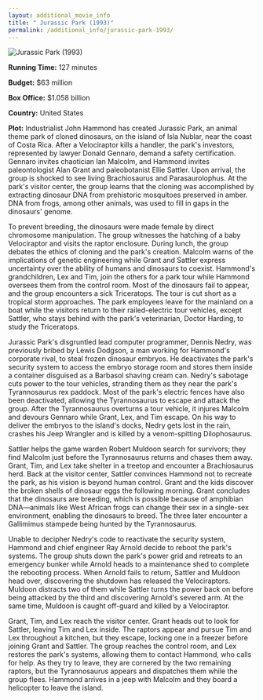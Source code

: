 ```yaml
---
layout: additional_movie_info
title: " Jurassic Park (1993)"
permalink: /additional_info/jurassic-park-1993/
---
```


![ Jurassic Park (1993)](https://upload.wikimedia.org/wikipedia/en/e/e7/Jurassic_Park_poster.jpg)

**Running Time:** 127 minutes

**Budget:** $63 million

**Box Office:** $1.058 billion

**Country:** United States

**Plot:** Industrialist John Hammond has created Jurassic Park, an animal theme park of cloned dinosaurs, on the island of Isla Nublar, near the coast of Costa Rica. After a Velociraptor kills a handler, the park's investors, represented by lawyer Donald Gennaro, demand a safety certification. Gennaro invites chaotician Ian Malcolm, and Hammond invites paleontologist Alan Grant and paleobotanist Ellie Sattler. Upon arrival, the group is shocked to see living Brachiosaurus and Parasaurolophus. At the park's visitor center, the group learns that the cloning was accomplished by extracting dinosaur DNA from prehistoric mosquitoes preserved in amber. DNA from frogs, among other animals, was used to fill in gaps in the dinosaurs' genome.

To prevent breeding, the dinosaurs were made female by direct chromosome manipulation. The group witnesses the hatching of a baby Velociraptor and visits the raptor enclosure. During lunch, the group debates the ethics of cloning and the park's creation. Malcolm warns of the implications of genetic engineering while Grant and Sattler express uncertainty over the ability of humans and dinosaurs to coexist. Hammond's grandchildren, Lex and Tim, join the others for a park tour while Hammond oversees them from the control room. Most of the dinosaurs fail to appear, and the group encounters a sick Triceratops. The tour is cut short as a tropical storm approaches. The park employees leave for the mainland on a boat while the visitors return to their railed-electric tour vehicles, except Sattler, who stays behind with the park's veterinarian, Doctor Harding, to study the Triceratops.

Jurassic Park's disgruntled lead computer programmer, Dennis Nedry, was previously bribed by Lewis Dodgson, a man working for Hammond's corporate rival, to steal frozen dinosaur embryos. He deactivates the park's security system to access the embryo storage room and stores them inside a container disguised as a Barbasol shaving cream can. Nedry's sabotage cuts power to the tour vehicles, stranding them as they near the park's Tyrannosaurus rex paddock. Most of the park's electric fences have also been deactivated, allowing the Tyrannosaurus to escape and attack the group. After the Tyrannosaurus overturns a tour vehicle, it injures Malcolm and devours Gennaro while Grant, Lex, and Tim escape. On his way to deliver the embryos to the island's docks, Nedry gets lost in the rain, crashes his Jeep Wrangler and is killed by a venom-spitting Dilophosaurus.

Sattler helps the game warden Robert Muldoon search for survivors; they find Malcolm just before the Tyrannosaurus returns and chases them away. Grant, Tim, and Lex take shelter in a treetop and encounter a Brachiosaurus herd. Back at the visitor center, Sattler convinces Hammond not to recreate the park, as his vision is beyond human control. Grant and the kids discover the broken shells of dinosaur eggs the following morning. Grant concludes that the dinosaurs are breeding, which is possible because of amphibian DNA—animals like West African frogs can change their sex in a single-sex environment, enabling the dinosaurs to breed. The three later encounter a Gallimimus stampede being hunted by the Tyrannosaurus.

Unable to decipher Nedry's code to reactivate the security system, Hammond and chief engineer Ray Arnold decide to reboot the park's systems. The group shuts down the park's power grid and retreats to an emergency bunker while Arnold heads to a maintenance shed to complete the rebooting process. When Arnold fails to return, Sattler and Muldoon head over, discovering the shutdown has released the Velociraptors. Muldoon distracts two of them while Sattler turns the power back on before being attacked by the third and discovering Arnold's severed arm. At the same time, Muldoon is caught off-guard and killed by a Velociraptor.

Grant, Tim, and Lex reach the visitor center. Grant heads out to look for Sattler, leaving Tim and Lex inside. The raptors appear and pursue Tim and Lex throughout a kitchen, but they escape, locking one in a freezer before joining Grant and Sattler. The group reaches the control room, and Lex restores the park's systems, allowing them to contact Hammond, who calls for help. As they try to leave, they are cornered by the two remaining raptors, but the Tyrannosaurus appears and dispatches them while the group flees. Hammond arrives in a jeep with Malcolm and they board a helicopter to leave the island.